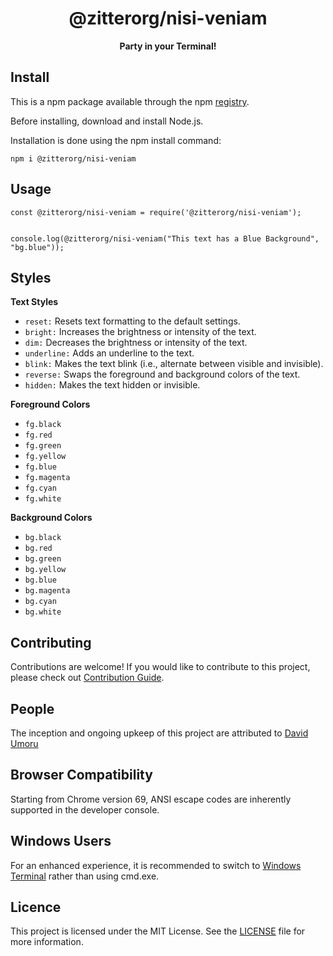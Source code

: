 <div align = "center">

# @zitterorg/nisi-veniam

**Party in your Terminal!**

</div>

## Install

This is a npm package available through the npm [registry](https://www.npmjs.com/).

Before installing, download and install Node.js.

Installation is done using the npm install command:

```
npm i @zitterorg/nisi-veniam
```

## Usage

```
const @zitterorg/nisi-veniam = require('@zitterorg/nisi-veniam');


console.log(@zitterorg/nisi-veniam("This text has a Blue Background", "bg.blue"));
```

## Styles

**Text Styles**

- `reset:` Resets text formatting to the default settings.
- `bright:` Increases the brightness or intensity of the text.
- `dim:` Decreases the brightness or intensity of the text.
- `underline:` Adds an underline to the text.
- `blink:` Makes the text blink (i.e., alternate between visible and invisible).
- `reverse:` Swaps the foreground and background colors of the text.
- `hidden:` Makes the text hidden or invisible.

**Foreground Colors**

- `fg.black`
- `fg.red`
- `fg.green`
- `fg.yellow`
- `fg.blue`
- `fg.magenta`
- `fg.cyan`
- `fg.white`

**Background Colors**

- `bg.black`
- `bg.red`
- `bg.green`
- `bg.yellow`
- `bg.blue`
- `bg.magenta`
- `bg.cyan`
- `bg.white`

## Contributing
Contributions are welcome! If you would like to contribute to this project, please check out [Contribution Guide](CONTRIBUTING.md).

## People
The inception and ongoing upkeep of this project are attributed to [David Umoru](https://github.com/davidumoru)

## Browser Compatibility
Starting from Chrome version 69, ANSI escape codes are inherently supported in the developer console.

## Windows Users
For an enhanced experience, it is recommended to switch to [Windows Terminal](https://github.com/microsoft/terminal) rather than using cmd.exe.

## Licence
This project is licensed under the MIT License. See the [LICENSE](LICENSE) file for more information.